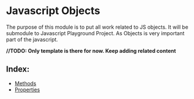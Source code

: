 # Javascript Objects

The purpose of this module is to put all work related to JS objects. It will be submodule to Javascript Playground Project. As Objects is very important part of the javascript. 

__//TODO: Only template is there for now. Keep adding related content__

## Index:

- [Methods](methods) 
- [Properties](properties) 

